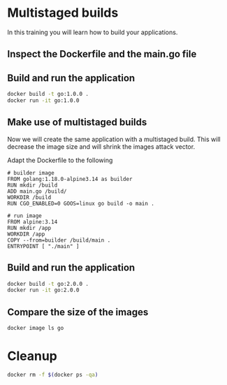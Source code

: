 # Multistaged builds

In this training you will learn how to build your applications.

## Inspect the Dockerfile and the main.go file

## Build and run the application

```bash
docker build -t go:1.0.0 .
docker run -it go:1.0.0
```

## Make use of multistaged builds

Now we will create the same application with a multistaged build. This will decrease the image size and will shrink the images attack vector.

Adapt the Dockerfile to the following

```docker
# builder image
FROM golang:1.18.0-alpine3.14 as builder
RUN mkdir /build
ADD main.go /build/
WORKDIR /build
RUN CGO_ENABLED=0 GOOS=linux go build -o main .

# run image
FROM alpine:3.14
RUN mkdir /app
WORKDIR /app
COPY --from=builder /build/main .
ENTRYPOINT [ "./main" ]
```

## Build and run the application

```bash
docker build -t go:2.0.0 .
docker run -it go:2.0.0
```

## Compare the size of the images

```bash
docker image ls go
```

# Cleanup

```bash
docker rm -f $(docker ps -qa)
```
